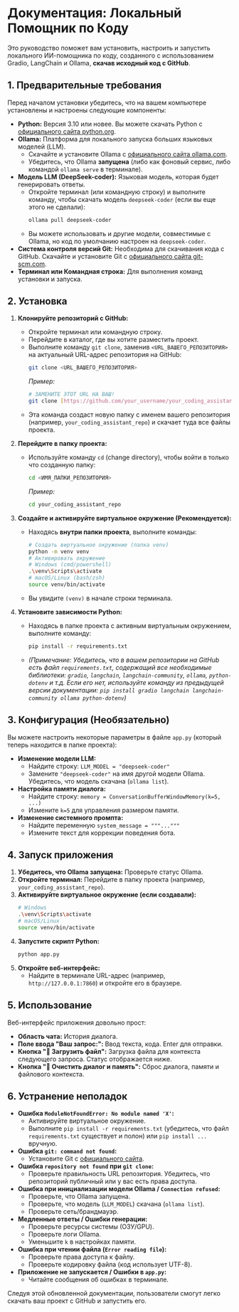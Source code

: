 # Документация: Локальный Помощник по Коду

Это руководство поможет вам установить, настроить и запустить локального ИИ-помощника по коду, созданного с использованием Gradio, LangChain и Ollama, **скачав исходный код с GitHub**.

## 1. Предварительные требования

Перед началом установки убедитесь, что на вашем компьютере установлены и настроены следующие компоненты:

* **Python:** Версия 3.10 или новее. Вы можете скачать Python с [официального сайта python.org](https://www.python.org/).
* **Ollama:** Платформа для локального запуска больших языковых моделей (LLM).
    * Скачайте и установите Ollama с [официального сайта ollama.com](https://ollama.com/).
    * Убедитесь, что Ollama **запущена** (либо как фоновый сервис, либо командой `ollama serve` в терминале).
* **Модель LLM (DeepSeek-coder):** Языковая модель, которая будет генерировать ответы.
    * Откройте терминал (или командную строку) и выполните команду, чтобы скачать модель `deepseek-coder` (если вы еще этого не сделали):
        ```bash
        ollama pull deepseek-coder
        ```
    * Вы можете использовать и другие модели, совместимые с Ollama, но код по умолчанию настроен на `deepseek-coder`.
* **Система контроля версий Git:** Необходима для скачивания кода с GitHub. Скачайте и установите Git с [официального сайта git-scm.com](https://git-scm.com/).
* **Терминал или Командная строка:** Для выполнения команд установки и запуска.

## 2. Установка

1.  **Клонируйте репозиторий с GitHub:**
    * Откройте терминал или командную строку.
    * Перейдите в каталог, где вы хотите разместить проект.
    * Выполните команду `git clone`, заменив `<URL_ВАШЕГО_РЕПОЗИТОРИЯ>` на актуальный URL-адрес репозитория на GitHub:
        ```bash
        git clone <URL_ВАШЕГО_РЕПОЗИТОРИЯ>
        ```
        *Пример:*
        ```bash
        # ЗАМЕНИТЕ ЭТОТ URL НА ВАШ!
        git clone [https://github.com/your_username/your_coding_assistant_repo.git](https://github.com/your_username/your_coding_assistant_repo.git)
        ```
    * Эта команда создаст новую папку с именем вашего репозитория (например, `your_coding_assistant_repo`) и скачает туда все файлы проекта.

2.  **Перейдите в папку проекта:**
    * Используйте команду `cd` (change directory), чтобы войти в только что созданную папку:
        ```bash
        cd <ИМЯ_ПАПКИ_РЕПОЗИТОРИЯ>
        ```
        *Пример:*
        ```bash
        cd your_coding_assistant_repo
        ```

3.  **Создайте и активируйте виртуальное окружение (Рекомендуется):**
    * Находясь **внутри папки проекта**, выполните команды:
        ```bash
        # Создать виртуальное окружение (папка venv)
        python -m venv venv
        # Активировать окружение
        # Windows (cmd/powershell)
        .\venv\Scripts\activate
        # macOS/Linux (bash/zsh)
        source venv/bin/activate
        ```
    * Вы увидите `(venv)` в начале строки терминала.

4.  **Установите зависимости Python:**
    * Находясь в папке проекта с активным виртуальным окружением, выполните команду:
        ```bash
        pip install -r requirements.txt
        ```
    * *(Примечание: Убедитесь, что в вашем репозитории на GitHub есть файл `requirements.txt`, содержащий все необходимые библиотеки: `gradio`, `langchain`, `langchain-community`, `ollama`, `python-dotenv` и т.д. Если его нет, используйте команду из предыдущей версии документации: `pip install gradio langchain langchain-community ollama python-dotenv`)*

## 3. Конфигурация (Необязательно)

Вы можете настроить некоторые параметры в файле `app.py` (который теперь находится в папке проекта):

* **Изменение модели LLM:**
    * Найдите строку: `LLM_MODEL = "deepseek-coder"`
    * Замените `"deepseek-coder"` на имя другой модели Ollama. Убедитесь, что модель скачана (`ollama list`).
* **Настройка памяти диалога:**
    * Найдите строку: `memory = ConversationBufferWindowMemory(k=5, ...)`
    * Измените `k=5` для управления размером памяти.
* **Изменение системного промпта:**
    * Найдите переменную `system_message = """..."""`
    * Измените текст для коррекции поведения бота.

## 4. Запуск приложения

1.  **Убедитесь, что Ollama запущена:** Проверьте статус Ollama.
2.  **Откройте терминал:** Перейдите в папку проекта (например, `your_coding_assistant_repo`).
3.  **Активируйте виртуальное окружение (если создавали):**
    ```bash
    # Windows
    .\venv\Scripts\activate
    # macOS/Linux
    source venv/bin/activate
    ```
4.  **Запустите скрипт Python:**
    ```bash
    python app.py
    ```
5.  **Откройте веб-интерфейс:**
    * Найдите в терминале URL-адрес (например, `http://127.0.0.1:7860`) и откройте его в браузере.

## 5. Использование

Веб-интерфейс приложения довольно прост:

* **Область чата:** История диалога.
* **Поле ввода "Ваш запрос:":** Ввод текста, кода. Enter для отправки.
* **Кнопка "📁 Загрузить файл":** Загрузка файла для контекста следующего запроса. Статус отображается ниже.
* **Кнопка "🧹 Очистить диалог и память":** Сброс диалога, памяти и файлового контекста.

## 6. Устранение неполадок

* **Ошибка `ModuleNotFoundError: No module named 'X'`:**
    * Активируйте виртуальное окружение.
    * Выполните `pip install -r requirements.txt` (убедитесь, что файл `requirements.txt` существует и полон) или `pip install ...` вручную.
* **Ошибка `git: command not found`:**
    * Установите Git с [официального сайта](https://git-scm.com/).
* **Ошибка `repository not found` при `git clone`:**
    * Проверьте правильность URL репозитория. Убедитесь, что репозиторий публичный или у вас есть права доступа.
* **Ошибка при инициализации модели Ollama / `Connection refused`:**
    * Проверьте, что Ollama запущена.
    * Проверьте, что модель (`LLM_MODEL`) скачана (`ollama list`).
    * Проверьте сеть/брандмауэр.
* **Медленные ответы / Ошибки генерации:**
    * Проверьте ресурсы системы (ОЗУ/GPU).
    * Проверьте логи Ollama.
    * Уменьшите `k` в настройках памяти.
* **Ошибка при чтении файла (`Error reading file`):**
    * Проверьте права доступа к файлу.
    * Проверьте кодировку файла (код использует UTF-8).
* **Приложение не запускается / Ошибки в `app.py`:**
    * Читайте сообщения об ошибках в терминале.

Следуя этой обновленной документации, пользователи смогут легко скачать ваш проект с GitHub и запустить его.
